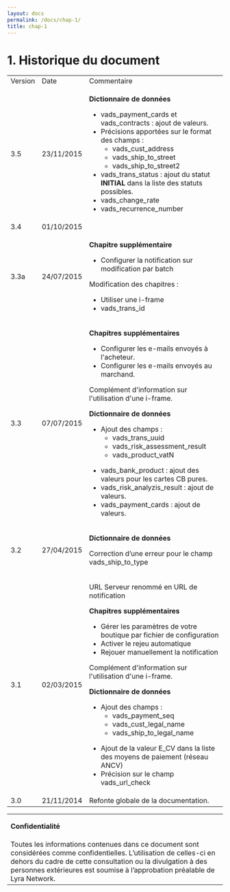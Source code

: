 ```yaml
---
layout: docs
permalink: /docs/chap-1/
title: chap-1
---
```

<h1>
1. Historique du document
</h1>
 
<p>
 
<table>
      <tr>
  <td>
Version
 </td>
  <td>
Date
 </td>
  <td>
Commentaire
 </td>
 
</tr>
   <tr>
  <td>
3.5
 </td>
  <td>
23/11/2015
 </td>
  <td>
 
 <p>

<b>Dictionnaire de données</b>
 </p>
 
 <ul>
   <li>
vads_payment_cards et vads_contracts : ajout de valeurs.
  </li>
   <li>
Précisions apportées sur le format des champs :
  <ul>
    <li>
vads_cust_address
   </li>
 
  </ul>

  <ul>
    <li>
vads_ship_to_street
   </li>
    <li>
vads_ship_to_street2
   </li>
 
  </ul>

  </li>
   <li>
vads_trans_status : ajout du statut 
<b>INITIAL</b> dans la liste des statuts possibles.
  </li>
   <li>
vads_change_rate
  </li>
   <li>
vads_recurrence_number
  </li>
 
 </ul>
 
 </td>
 
</tr>
 <tr>
  <td>
3.4
 </td>
  <td>
01/10/2015
 </td>
  <td>

 </td>
 
</tr>
 <tr>
  <td>
3.3a
 </td>
  <td>
24/07/2015
 </td>
  <td>

<b>Chapitre supplémentaire</b>
 <p>
 
 <ul>
   <li>
Configurer la notification sur modification par batch
  </li>
 
 </ul>
 
 </p>

 <p>
Modification des chapitres :
 </p>

 <p>
 
 <ul>
   <li>
Utiliser une i-frame
  </li>
   <li>
vads_trans_id
  </li>
 
 </ul>
 
 </p>

 </td>
 
</tr>
 <tr>
  <td>
3.3
 </td>
  <td>
07/07/2015
 </td>
  <td>

 <p>

<b>Chapitres supplémentaires</b>
 </p>

 <p>
 
 <ul>
   <li>
Configurer les e-mails envoyés à l&#x27;acheteur.
  </li>
   <li>
Configurer les e-mails envoyés au marchand.
  </li>
 
 </ul>
 
 </p>

 <p>

 </p>

 <p>
Complément d&#x27;information sur l&#x27;utilisation d&#x27;une i-frame.
 </p>

 <p>

 </p>

<b>Dictionnaire de données</b>
 <p>
 
 <ul>
   <li>
Ajout des champs :
  <ul>
    <li>
vads_trans_uuid
   </li>
    <li>
vads_risk_assessment_result
   </li>
    <li>
vads_product_vatN
   </li>
 
  </ul>

  </li>
 
 </ul>
 
 </p>

 <p>
 
 <ul>
   <li>
vads_bank_product : ajout des valeurs pour les cartes CB pures.
  </li>
   <li>
vads_risk_analyzis_result : ajout de valeurs.
  </li>
   <li>
vads_payment_cards : ajout de valeurs.
  </li>
 
 </ul>
 
 </p>

 </td>
 
</tr>
 <tr>
  <td>
3.2
 </td>
  <td>
27/04/2015
 </td>
  <td>

<b>Dictionnaire de données</b>
 <p>
Correction d’une erreur pour le champ vads_ship_to_type
 </p>

 </td>
 
</tr>
 <tr>
  <td>
3.1
 </td>
  <td>
02/03/2015
 </td>
  <td>
 
 <p>
URL Serveur renommé en URL de notification
 </p>
 
 <p>

<b>Chapitres supplémentaires</b>
 </p>
 
 <p>
 
 <ul>
   <li>
Gérer les paramètres de votre boutique par fichier de configuration
  </li>
   <li>
Activer le rejeu automatique
  </li>
   <li>
Rejouer manuellement la notification
  </li>
 
 </ul>
 
 </p>
 
 <p>

 </p>
 
 <p>
Complément d&#x27;information sur l&#x27;utilisation d&#x27;une i-frame.
 </p>
 
 <p>

 </p>
 
 <p>

<b>Dictionnaire de données</b>
 </p>
 
 <p>
 
 <ul>
   <li>
Ajout des champs :
  <ul>
    <li>
vads_payment_seq
   </li>
    <li>
vads_cust_legal_name
   </li>
    <li>
vads_ship_to_legal_name
   </li>
 
  </ul>

  </li>
 
 </ul>
 
 </p>
 
 <p>
 
 <ul>
   <li>
Ajout de la valeur E_CV dans la liste des moyens de paiement (réseau ANCV)
  </li>
   <li>
Précision sur le champ vads_url_check
  </li>
 
 </ul>
 
 </p>
  
 </td>
 
</tr>
 <tr>
  <td>
3.0
 </td>
  <td>
21/11/2014
 </td>
  <td>
Refonte globale de la documentation.
 </td>
 
</tr>
   
</table>
 
</p>
 
<p>

</p>
 
<p>

</p>
 
<p>

</p>
 
<p>

</p>
 
<p>

</p>
 
<p>

</p>
 
<p>

</p>
 
<p>

</p>
 
<p>

</p>
 
<p>

</p>
 
<p>

</p>
 
<p>
 
<table>
    <tr>
  <td>
 
<b>Confidentialité</b> 
 </td>
 
</tr>
 <tr>
  <td>
 Toutes les informations contenues dans ce document sont considérées comme confidentielles. L’utilisation de celles-ci en dehors du cadre de cette consultation ou la divulgation à des personnes extérieures est soumise à l’approbation préalable de Lyra Network. 
 </td>
 
</tr>
   
</table>
 
</p>
 <!-- tla1409039700472.xml -->
